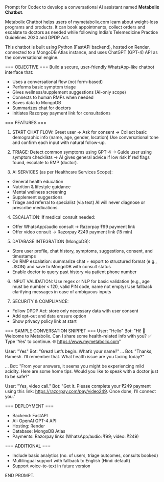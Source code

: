 Prompt for Codex to develop a conversational AI assistant named **Metabolix Chatbot**.

Metabolix Chatbot helps users of mymetabolix.com learn about weight-loss programs and products. It can book appointments, collect orders and escalate to doctors as needed while following India's Telemedicine Practice Guidelines 2020 and DPDP Act.

This chatbot is built using Python (FastAPI backend), hosted on Render, connected to a MongoDB Atlas instance, and uses ChatGPT (GPT-4) API as the conversational engine.

=== OBJECTIVE ===
Build a secure, user-friendly WhatsApp-like chatbot interface that:
- Uses a conversational flow (not form-based)
- Performs basic symptom triage
- Gives wellness/supplement suggestions (AI-only scope)
- Connects to human RMPs when needed
- Saves data to MongoDB
- Summarizes chat for doctors
- Initiates Razorpay payment link for consultations

=== FEATURES ===

1. START CHAT FLOW:
Greet user → Ask for consent → Collect basic demographic info (name, age, gender, location)
Use conversational tone and confirm each input with natural follow-up.

2. TRIAGE:
Detect common symptoms using GPT-4 → Guide user using symptom checklists → AI gives general advice if low risk
If red flags found, escalate to RMP (doctor).

3. AI SERVICES (as per Healthcare Services Scope):
- General health education
- Nutrition & lifestyle guidance
- Mental wellness screening
- Supplement suggestions
- Triage and referral to specialist (via text)
AI will never diagnose or prescribe medications.

4. ESCALATION:
If medical consult needed:
- Offer WhatsApp/audio consult → Razorpay ₹99 payment link
- Offer video consult → Razorpay ₹249 payment link (15 min)

5. DATABASE INTEGRATION (MongoDB):
- Store user profile, chat history, symptoms, suggestions, consent, and timestamps
- On RMP escalation: summarize chat + export to structured format (e.g., JSON) and save to MongoDB with consult status
- Enable doctor to query past history via patient phone number

6. INPUT VALIDATION:
Use regex or NLP for basic validation (e.g., age must be number < 120, valid PIN code, name not empty)
Use fallback clarifying messages in case of ambiguous inputs

7. SECURITY & COMPLIANCE:
- Follow DPDP Act: store only necessary data with user consent
- Add opt-out and data erasure option
- Show privacy policy link at start

=== SAMPLE CONVERSATION SNIPPET ===
User: "Hello"
Bot: "Hi! 👋 Welcome to Metabolix. Can I share some health-related info with you? ✅ Type 'Yes' to continue. 🌐 https://www.mymetabolix.com"

User: "Yes"
Bot: "Great! Let’s begin. What’s your name?"
...
Bot: "Thanks, Ramesh. I’ll remember that. What health issue are you facing today?"

...
Bot: "From your answers, it seems you might be experiencing mild acidity. Here are some home tips. Would you like to speak with a doctor just to be safe?"

User: "Yes, video call."
Bot: "Got it. Please complete your ₹249 payment using this link: https://razorpay.com/pay/video249. Once done, I’ll connect you."

=== DEPLOYMENT ===
- Backend: FastAPI
- AI: OpenAI GPT-4 API
- Hosting: Render
- Database: MongoDB Atlas
- Payments: Razorpay links (WhatsApp/audio: ₹99; video: ₹249)

=== ADDITIONAL ===
- Include basic analytics (no. of users, triage outcomes, consults booked)
- Multilingual support with fallback to English (Hindi default)
- Support voice-to-text in future version

END PROMPT.
